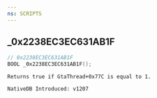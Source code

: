```yaml
---
ns: SCRIPTS
---
```

## _0x2238EC3EC631AB1F

```c
// 0x2238EC3EC631AB1F
BOOL _0x2238EC3EC631AB1F();
```

```
Returns true if GtaThread+0x77C is equal to 1.

NativeDB Introduced: v1207
```

